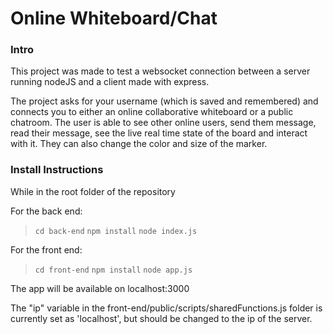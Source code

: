 # Online Whiteboard/Chat

### Intro

This project was made to test a websocket connection between a server running nodeJS and a client made with express.

The project asks for your username (which is saved and remembered) and connects you to either an online collaborative whiteboard or a public chatroom.
The user is able to see other online users, send them message, read their message, see the live real time state of the board and interact with it.
They can also change the color and size of the marker.

### Install Instructions

While in the root folder of the repository

For the back end:
>`cd back-end`
>`npm install`
>`node index.js`

For the front end:
>`cd front-end`
>`npm install`
>`node app.js`

The app will be available on localhost:3000

The "ip" variable in the front-end/public/scripts/sharedFunctions.js folder is currently set as 'localhost', but should be changed to the ip of the server.
